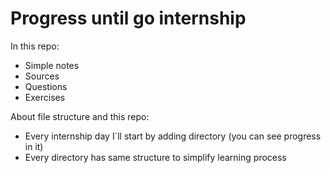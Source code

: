 # Progress until go internship

<p>In this repo:<br>
<ul>
  <li>Simple notes</li>
  <li>Sources</li>
  <li>Questions</li>
  <li>Exercises</li>
</ul>

<p> About file structure and this repo:<br>
<ul>
  <li>Every internship day I`ll start by adding directory (you can see progress in it)</li>
  <li>Every directory has same structure to simplify learning process</li>
</ul



